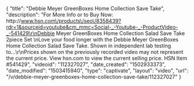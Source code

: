 {
    "title": "Debbie Meyer GreenBoxes Home Collection Save   Take",
    "description": "For More Info or to Buy Now: http:\/\/www.hsn.com\/products\/seo\/8358439?rdr=1&sourceid=youtube&cm_mmc=Social-_-Youtube-_-ProductVideo-_-541429\r\nDebbie Meyer GreenBoxes Home Collection Salad Save   Take 2piece Set \nLove your food longer with the Debbie Meyer GreenBoxes Home Collection Salad Save   Take. Shown in independent lab testing to...\r\nPrices shown on the previously recorded video may not represent the current price.  View hsn.com to view the current selling price. HSN Item #541429",
    "videoid": "112327027",
    "date_created": "1502933373",
    "date_modified": "1503415940",
    "type": "captivate",
    "layout": "video",
    "url": "\/v\/debbie-meyer-greenboxes-home-collection-save-take\/112327027"
}